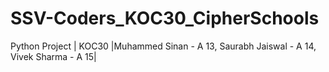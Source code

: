 # SSV-Coders_KOC30_CipherSchools
Python Project | KOC30 |Muhammed Sinan - A 13, Saurabh Jaiswal - A 14, Vivek Sharma - A 15|
